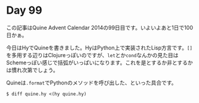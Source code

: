 # Day 99

この記事はQuine Advent Calendar 2014の99日目です。いよいよあと1日で100日かぁ。

今日はHyでQuineを書きました。HyはPython上で実装されたLisp方言です。`[]`を多用する辺りはClojureっぽいのですが、`let`とか`cond`なんかの見た目はSchemeっぽい感じで括弧がいっぱいになります。これを是とするか非とするかは慣れ次第でしょう。

Quineは`.format`でPythonのメソッドを呼び出した、といった具合です。

```console
$ diff quine.hy <(hy quine.hy)
```
